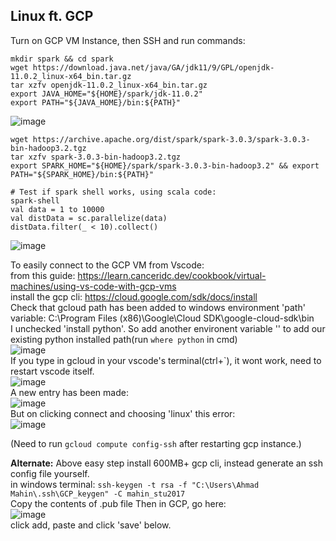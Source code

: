 ## Linux ft. GCP

Turn on GCP VM Instance, then SSH and run commands:
```
mkdir spark && cd spark
wget https://download.java.net/java/GA/jdk11/9/GPL/openjdk-11.0.2_linux-x64_bin.tar.gz
tar xzfv openjdk-11.0.2_linux-x64_bin.tar.gz
export JAVA_HOME="${HOME}/spark/jdk-11.0.2"
export PATH="${JAVA_HOME}/bin:${PATH}"
```
![image](https://github.com/user-attachments/assets/829eac49-7d5b-4958-af6d-0d4b5dd94672)

```
wget https://archive.apache.org/dist/spark/spark-3.0.3/spark-3.0.3-bin-hadoop3.2.tgz
tar xzfv spark-3.0.3-bin-hadoop3.2.tgz
export SPARK_HOME="${HOME}/spark/spark-3.0.3-bin-hadoop3.2" && export PATH="${SPARK_HOME}/bin:${PATH}"

# Test if spark shell works, using scala code:
spark-shell
val data = 1 to 10000
val distData = sc.parallelize(data)
distData.filter(_ < 10).collect()
```
![image](https://github.com/user-attachments/assets/7cefdb30-7fb6-4329-be20-81318151411a)

To easily connect to the GCP VM from Vscode:  
from this guide: https://learn.canceridc.dev/cookbook/virtual-machines/using-vs-code-with-gcp-vms  
install the gcp cli: https://cloud.google.com/sdk/docs/install  
Check that gcloud path has been added to windows environment 'path' variable: C:\Program Files (x86)\Google\Cloud SDK\google-cloud-sdk\bin  
I unchecked 'install python'.
So add another environent variable '' to add our existing python installed path(run `where python` in cmd)  
![image](https://github.com/user-attachments/assets/6ef856bb-737a-409c-8e6c-7486b66501a5)  
If you type in gcloud in your vscode's terminal(ctrl+`), it wont work, need to restart vscode itself.  
![image](https://github.com/user-attachments/assets/3e0e17ab-bbfd-4842-8584-71cbe4c2da03)  
A new entry has been made:  
![image](https://github.com/user-attachments/assets/6c96f18e-3c52-41bd-9032-9cc6ffc3ab1d)  
But on clicking connect and choosing 'linux' this error:  
![image](https://github.com/user-attachments/assets/3b766fa1-1590-49d6-9617-405cdb12adaf)


(Need to run `gcloud compute config-ssh` after restarting gcp instance.)  

**Alternate:**
Above easy step install 600MB+ gcp cli, instead generate an ssh config file yourself.  
in windows terminal:  `ssh-keygen -t rsa -f "C:\Users\Ahmad Mahin\.ssh\GCP_keygen" -C mahin_stu2017`  
Copy the contents of .pub file 
Then in GCP, go here:  
![image](https://github.com/user-attachments/assets/37bb3a5c-5123-4e58-8ad0-24d930f1d0b0)  
click add, paste and click 'save' below.





